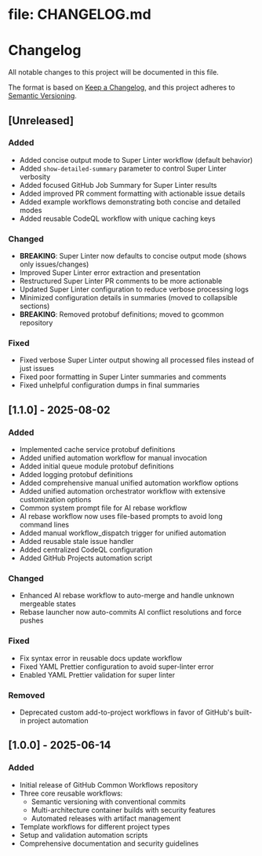 # file: CHANGELOG.md

# Changelog

All notable changes to this project will be documented in this file.

The format is based on [Keep a Changelog](https://keepachangelog.com/en/1.0.0/),
and this project adheres to
[Semantic Versioning](https://semver.org/spec/v2.0.0.html).

## [Unreleased]

### Added

- Added concise output mode to Super Linter workflow (default behavior)
- Added `show-detailed-summary` parameter to control Super Linter verbosity
- Added focused GitHub Job Summary for Super Linter results
- Added improved PR comment formatting with actionable issue details
- Added example workflows demonstrating both concise and detailed modes
- Added reusable CodeQL workflow with unique caching keys

### Changed

- **BREAKING**: Super Linter now defaults to concise output mode (shows only issues/changes)
- Improved Super Linter error extraction and presentation
- Restructured Super Linter PR comments to be more actionable
- Updated Super Linter configuration to reduce verbose processing logs
- Minimized configuration details in summaries (moved to collapsible sections)
- **BREAKING**: Removed protobuf definitions; moved to gcommon repository

### Fixed

- Fixed verbose Super Linter output showing all processed files instead of just issues
- Fixed poor formatting in Super Linter summaries and comments
- Fixed unhelpful configuration dumps in final summaries

## [1.1.0] - 2025-08-02

### Added

- Implemented cache service protobuf definitions
- Added unified automation workflow for manual invocation
- Added initial queue module protobuf definitions
- Added logging protobuf definitions
- Added comprehensive manual unified automation workflow options
- Added unified automation orchestrator workflow with extensive customization
  options
- Common system prompt file for AI rebase workflow
- AI rebase workflow now uses file-based prompts to avoid long command lines
- Added manual workflow_dispatch trigger for unified automation
- Added reusable stale issue handler
- Added centralized CodeQL configuration
- Added GitHub Projects automation script

### Changed

- Enhanced AI rebase workflow to auto-merge and handle unknown mergeable states
- Rebase launcher now auto-commits AI conflict resolutions and force pushes

### Fixed

- Fix syntax error in reusable docs update workflow
- Fixed YAML Prettier configuration to avoid super-linter error
- Enabled YAML Prettier validation for super linter

### Removed

- Deprecated custom add-to-project workflows in favor of GitHub's built-in
  project automation

## [1.0.0] - 2025-06-14

### Added

- Initial release of GitHub Common Workflows repository
- Three core reusable workflows:
  - Semantic versioning with conventional commits
  - Multi-architecture container builds with security features
  - Automated releases with artifact management
- Template workflows for different project types
- Setup and validation automation scripts
- Comprehensive documentation and security guidelines
